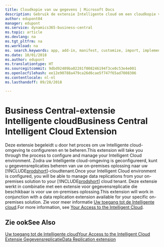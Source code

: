 ```yaml
---
title: Cloudkopie van uw gegevens | Microsoft Docs
description: Gebruik de extensie Intelligente cloud om een cloudkopie van uw gegevens te maken zodat u verbonden bent met de Intelligente cloud.
author: edupont04
manager: edupont
ms.service: dynamics365-business-central
ms.topic: article
ms.devlang: na
ms.tgt_pltfrm: na
ms.workload: na
ms. search.keywords: app, add-in, manifest, customize, import, implement
ms.date: 10/01/2018
ms.author: edupont
ms.translationtype: HT
ms.sourcegitcommit: 9dbd92409ba02281f008246194f3ce0c53e4e001
ms.openlocfilehash: ee12e90788a479ca26d6cae5f747f65ad7008306
ms.contentlocale: nl-nl
ms.lasthandoff: 09/28/2018

---
```


# <a name="business-central-intelligent-cloud-extension"></a><span data-ttu-id="2134f-103">Business Central-extensie Intelligente cloud</span><span class="sxs-lookup"><span data-stu-id="2134f-103">Business Central Intelligent Cloud Extension</span></span>

<span data-ttu-id="2134f-104">Deze extensie begeleidt u door het proces om uw Intelligente cloud-omgeving te configureren en te beheren.</span><span class="sxs-lookup"><span data-stu-id="2134f-104">This extension will take you through the process to configure and manage your Intelligent Cloud environment.</span></span> <span data-ttu-id="2134f-105">Zodra uw Intelligente cloud-omgeving is geconfigureerd, kunt u gegevensreplicaties beheren van uw on-premises oplossing naar uw [!INCLUDE[prodshort](includes/prodshort.md)]-cloudtenant.</span><span class="sxs-lookup"><span data-stu-id="2134f-105">Once your Intelligent Cloud environment is configured, you will be able to manage data replications from your on-premises solution to your [!INCLUDE[prodshort](includes/prodshort.md)] cloud tenant.</span></span> <span data-ttu-id="2134f-106">Deze extensie werkt in combinatie met een extensie voor gegevensreplicatie die beschikbaar is voor uw on-premises oplossing.</span><span class="sxs-lookup"><span data-stu-id="2134f-106">This extension will work in conjunction with a data replication extension available for your specific on-premises solution.</span></span> <span data-ttu-id="2134f-107">Zie voor meer informatie [Uw toegang tot de Intelligente cloud](about-intelligent-cloud.md).</span><span class="sxs-lookup"><span data-stu-id="2134f-107">For more information, see [Your Access to the Intelligent Cloud](about-intelligent-cloud.md).</span></span>  

## <a name="see-also"></a><span data-ttu-id="2134f-108">Zie ook</span><span class="sxs-lookup"><span data-stu-id="2134f-108">See Also</span></span>

[<span data-ttu-id="2134f-109">Uw toegang tot de Intelligente cloud</span><span class="sxs-lookup"><span data-stu-id="2134f-109">Your Access to the Intelligent Cloud</span></span>](about-intelligent-cloud.md)  
[<span data-ttu-id="2134f-110">Extensie Gegevensreplicatie</span><span class="sxs-lookup"><span data-stu-id="2134f-110">Data Replication extension</span></span>](ui-extensions-data-replication.md)  

